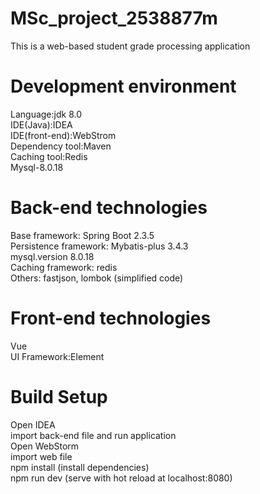 # MSc_project_2538877m
This is a web-based student grade processing application
# Development environment
Language:jdk 8.0  
IDE(Java):IDEA  
IDE(front-end):WebStrom  
Dependency tool:Maven  
Caching tool:Redis  
Mysql-8.0.18  
# Back-end technologies
Base framework: Spring Boot 2.3.5  
Persistence framework: Mybatis-plus 3.4.3  
mysql.version 8.0.18  
Caching framework: redis         
Others: fastjson, lombok (simplified code)  
# Front-end technologies
Vue   
UI Framework:Element  
# Build Setup
Open IDEA   
import back-end file and run application  
Open WebStorm   
import web file   
npm install (install dependencies)  
npm run dev (serve with hot reload at localhost:8080)  

